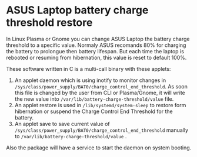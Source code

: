 # ASUS Laptop battery charge threshold restore
In Linux Plasma or Gnome you can change ASUS Laptop the battery charge threshold to a specific value. Normaly ASUS recomands 80% for charging the battery to prolongue then battery lifespan.
But each time the laptop is rebooted or resuming from hibernation, this value is reset to default 100%.

These software written in C is a multi-call binary with these applets:
1. An applet daemon which is using inotify to monitor changes in `/sys/class/power_supply/BAT0/charge_control_end_threshold`. As soon this file is changed by the user from CLI or Plasma/Gnome, it will write the new value into `/var/lib/battery-charge-threshold/value` file.
2. An applet restore is used in `/lib/systemd/system-sleep` to restore form hibernation or suspend the Charge Control End Threshold for the battery.
3. An applet save to save current value of `/sys/class/power_supply/BAT0/charge_control_end_threshold` manually to `/var/lib/battery-charge-threshold/value` .

Also the package will have a service to start the daemon on system booting.
